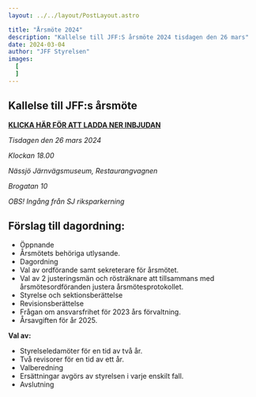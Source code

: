 ```yaml
---
layout: ../../layout/PostLayout.astro

title: "Årsmöte 2024"
description: "Kallelse till JFF:S årsmöte 2024 tisdagen den 26 mars"
date: 2024-03-04
author: "JFF Styrelsen"
images:
  [
  ]
---
```


## Kallelse till JFF:s årsmöte

__[KLICKA HÄR FÖR ATT LADDA NER INBJUDAN](/doc/posts/9/kallelse-arsmote-2024.pdf)__

_Tisdagen den 26 mars 2024_

_Klockan 18.00_

_Nässjö Järnvägsmuseum, Restaurangvagnen_

_Brogatan 10_

_OBS! Ingång från SJ riksparkerning_

## Förslag till dagordning:
- Öppnande
- Årsmötets behöriga utlysande.
- Dagordning
- Val av ordförande samt sekreterare för årsmötet.
- Val av 2 justeringsmän och rösträknare att tillsammans med årsmötesordföranden justera årsmötesprotokollet.
- Styrelse och sektionsberättelse
- Revisionsberättelse
- Frågan om ansvarsfrihet för 2023 års förvaltning.
- Årsavgiften för år 2025.

__Val av:__
- Styrelseledamöter för en tid av två år.
- Två revisorer för en tid av ett år.
- Valberedning
- Ersättningar avgörs av styrelsen i varje enskilt fall.
- Avslutning